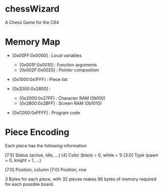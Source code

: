 # chessWizard
A Chess Game for the C64

# Memory Map
* [0x00FF:0x0000] : Local variables
  * [0x001F:0x0010] : Function arguments
  * [0x002F:0x0020] : Pointer composition

* [0x1000:0x1FFF] : Piece list
* [0x2000:0x2800] : 
  * [0x2000:0x27FF] : Character RAM (0b100)
  * [0x2800:0x2BFF] : Screen RAM (0b1010)

* [0xC000:0xFFFF] : Program code

# Piece Encoding
Each piece has the following information

[7:5] Status  (active, idle, ...)
[4]   Color   (black = 0, white = 1)
[3:0] Type    (pawn = 0, knight = 1, ...)

[7:0] Position, column
[7:0] Position, row

3 Bytes for each piece, with 32 pieces makes 96 bytes of memory required for each possible board.
